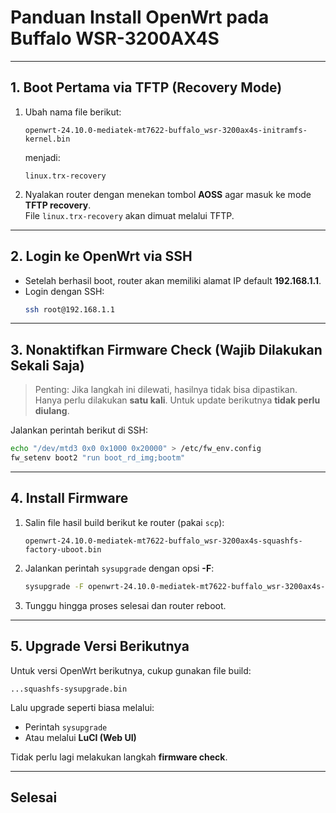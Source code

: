 # Panduan Install OpenWrt pada Buffalo WSR-3200AX4S

---

## 1. Boot Pertama via TFTP (Recovery Mode)

1. Ubah nama file berikut:
   ```
   openwrt-24.10.0-mediatek-mt7622-buffalo_wsr-3200ax4s-initramfs-kernel.bin
   ```
   menjadi:
   ```
   linux.trx-recovery
   ```

2. Nyalakan router dengan menekan tombol **AOSS** agar masuk ke mode **TFTP recovery**.  
   File `linux.trx-recovery` akan dimuat melalui TFTP.

---

## 2. Login ke OpenWrt via SSH

- Setelah berhasil boot, router akan memiliki alamat IP default **192.168.1.1**.  
- Login dengan SSH:
  ```bash
  ssh root@192.168.1.1
  ```

---

## 3. Nonaktifkan Firmware Check (Wajib Dilakukan Sekali Saja)

> Penting: Jika langkah ini dilewati, hasilnya tidak bisa dipastikan.  
> Hanya perlu dilakukan **satu kali**. Untuk update berikutnya **tidak perlu diulang**.

Jalankan perintah berikut di SSH:

```bash
echo "/dev/mtd3 0x0 0x1000 0x20000" > /etc/fw_env.config
fw_setenv boot2 "run boot_rd_img;bootm"
```

---

## 4. Install Firmware

1. Salin file hasil build berikut ke router (pakai `scp`):
   ```
   openwrt-24.10.0-mediatek-mt7622-buffalo_wsr-3200ax4s-squashfs-factory-uboot.bin
   ```

2. Jalankan perintah `sysupgrade` dengan opsi **-F**:
   ```bash
   sysupgrade -F openwrt-24.10.0-mediatek-mt7622-buffalo_wsr-3200ax4s-squashfs-factory-uboot.bin
   ```

3. Tunggu hingga proses selesai dan router reboot.

---

## 5. Upgrade Versi Berikutnya

Untuk versi OpenWrt berikutnya, cukup gunakan file build:  
```
...squashfs-sysupgrade.bin
```

Lalu upgrade seperti biasa melalui:
- Perintah `sysupgrade`
- Atau melalui **LuCI (Web UI)**

Tidak perlu lagi melakukan langkah **firmware check**.

---

## Selesai
